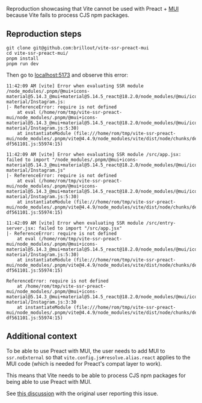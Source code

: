 Reproduction showcasing that Vite cannot be used with Preact + [MUI](https://mui.com/) because Vite fails to process CJS npm packages.

## Reproduction steps

```
git clone git@github.com:brillout/vite-ssr-preact-mui
cd vite-ssr-preact-mui/
pnpm install
pnpm run dev
```

Then go to [localhost:5173](http://localhost:5173) and observe this error:

```
11:42:09 AM [vite] Error when evaluating SSR module /node_modules/.pnpm/@mui+icons-material@5.14.3_@mui+material@5.14.5_react@18.2.0/node_modules/@mui/icons-material/Instagram.js:
|- ReferenceError: require is not defined
    at eval (/home/rom/tmp/vite-ssr-preact-mui/node_modules/.pnpm/@mui+icons-material@5.14.3_@mui+material@5.14.5_react@18.2.0/node_modules/@mui/icons-material/Instagram.js:5:30)
    at instantiateModule (file:///home/rom/tmp/vite-ssr-preact-mui/node_modules/.pnpm/vite@4.4.9/node_modules/vite/dist/node/chunks/dep-df561101.js:55974:15)

11:42:09 AM [vite] Error when evaluating SSR module /src/app.jsx: failed to import "/node_modules/.pnpm/@mui+icons-material@5.14.3_@mui+material@5.14.5_react@18.2.0/node_modules/@mui/icons-material/Instagram.js"
|- ReferenceError: require is not defined
    at eval (/home/rom/tmp/vite-ssr-preact-mui/node_modules/.pnpm/@mui+icons-material@5.14.3_@mui+material@5.14.5_react@18.2.0/node_modules/@mui/icons-material/Instagram.js:5:30)
    at instantiateModule (file:///home/rom/tmp/vite-ssr-preact-mui/node_modules/.pnpm/vite@4.4.9/node_modules/vite/dist/node/chunks/dep-df561101.js:55974:15)

11:42:09 AM [vite] Error when evaluating SSR module /src/entry-server.jsx: failed to import "/src/app.jsx"
|- ReferenceError: require is not defined
    at eval (/home/rom/tmp/vite-ssr-preact-mui/node_modules/.pnpm/@mui+icons-material@5.14.3_@mui+material@5.14.5_react@18.2.0/node_modules/@mui/icons-material/Instagram.js:5:30)
    at instantiateModule (file:///home/rom/tmp/vite-ssr-preact-mui/node_modules/.pnpm/vite@4.4.9/node_modules/vite/dist/node/chunks/dep-df561101.js:55974:15)

ReferenceError: require is not defined
    at /home/rom/tmp/vite-ssr-preact-mui/node_modules/.pnpm/@mui+icons-material@5.14.3_@mui+material@5.14.5_react@18.2.0/node_modules/@mui/icons-material/Instagram.js:3:30
    at instantiateModule (file:///home/rom/tmp/vite-ssr-preact-mui/node_modules/.pnpm/vite@4.4.9/node_modules/vite/dist/node/chunks/dep-df561101.js:55974:15)
```

## Additional context

To be able to use Preact with MUI, the user needs to add MUI to `ssr.noExternal` so that `vite.config.js#resolve.alias.react` applies to the MUI code (which is needed for Preact's compat layer to work).

This means that Vite needs to be able to process CJS npm packages for being able to use Preact with MUI.

See [this discussion](https://github.com/brillout/vite-plugin-ssr/discussions/1071#discussioncomment-6728731) with the original user reporting this issue.

